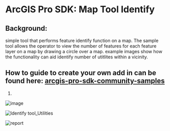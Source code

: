 # ArcGIS Pro SDK: Map Tool Identify

## Background:
simple tool that performs feature identify function on a map. The sample tool allows the operator to view the number of features for each feature layer on a map by drawing a circle over a map. example images show how the functionality can aid identify number of utitlites within a vicinity.

## How to guide to create your own add in can be found here: [arcgis-pro-sdk-community-samples](https://github.com/Esri/arcgis-pro-sdk-community-samples/tree/70f8c0c8b1fa5c8bfa0f625132e39d0b728c7583/Map-Exploration/MapToolIdentify)



 1) 
![image](https://github.com/allenaguas/GIS/assets/79226456/e4069162-a367-4bbc-936f-4a8fa14be9b2)

![Identify tool_Utilities](https://github.com/allenaguas/GIS/assets/79226456/81a2d47a-c8a3-4f82-95ae-5c911f6b10dd)

![report](https://github.com/allenaguas/GIS/assets/79226456/3af4e0c1-31b2-4e25-b9fa-9dab40f7e0cb)
